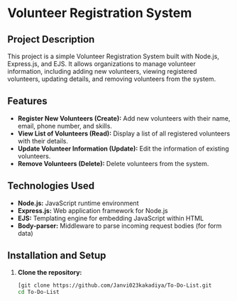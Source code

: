 # Volunteer Registration System

## Project Description

This project is a simple Volunteer Registration System built with Node.js, Express.js, and EJS. It allows organizations to manage volunteer information, including adding new volunteers, viewing registered volunteers, updating details, and removing volunteers from the system.

## Features

- **Register New Volunteers (Create):** Add new volunteers with their name, email, phone number, and skills.
- **View List of Volunteers (Read):** Display a list of all registered volunteers with their details.
- **Update Volunteer Information (Update):** Edit the information of existing volunteers.
- **Remove Volunteers (Delete):**  Delete volunteers from the system.

## Technologies Used

- **Node.js:** JavaScript runtime environment
- **Express.js:** Web application framework for Node.js
- **EJS:** Templating engine for embedding JavaScript within HTML
- **Body-parser:** Middleware to parse incoming request bodies (for form data)

## Installation and Setup

1. **Clone the repository:**
   ```bash
   [git clone https://github.com/Janvi023kakadiya/To-Do-List.git
   cd To-Do-List

